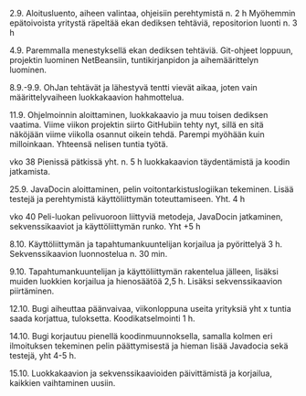 2.9.
Aloitusluento, aiheen valintaa, ohjeisiin perehtymistä n. 2 h
Myöhemmin epätoivoista yritystä räpeltää ekan dediksen tehtäviä, repositorion luonti n. 3 h

4.9.
Paremmalla menestyksellä ekan dediksen tehtäviä. Git-ohjeet loppuun, projektin luominen NetBeansiin, tuntikirjanpidon ja aihemäärittelyn luominen.

8.9.-9.9.
OhJan tehtävät ja lähestyvä tentti vievät aikaa, joten vain määrittelyvaiheen luokkakaavion hahmottelua.

11.9.
Ohjelmoinnin aloittaminen, luokkakaavio ja muu toisen dediksen vaatima. Viime viikon projektin siirto GitHubiin tehty nyt, sillä en sitä näköjään viime viikolla osannut oikein tehdä. Parempi myöhään kuin milloinkaan. Yhteensä nelisen tuntia työtä.


vko 38
Pienissä pätkissä yht. n. 5 h luokkakaavion täydentämistä ja koodin jatkamista.

25.9.
JavaDocin aloittaminen, pelin voitontarkistuslogiikan tekeminen. Lisää testejä ja perehtymistä käyttöliittymän toteuttamiseen. Yht. 4 h

vko 40
Peli-luokan pelivuoroon liittyviä metodeja, JavaDocin jatkaminen, sekvenssikaaviot ja käyttöliittymän runko. Yht +5 h

8.10.
Käyttöliittymän ja tapahtumankuuntelijan korjailua ja pyörittelyä 3 h. Sekvenssikaavion luonnostelua n. 30 min.

9.10.
Tapahtumankuuntelijan ja käyttöliittymän rakentelua jälleen, lisäksi muiden luokkien korjailua ja hienosäätöä 2,5 h. Lisäksi sekvenssikaavion piirtäminen.

12.10.
Bugi aiheuttaa päänvaivaa, viikonloppuna useita yrityksiä yht x tuntia saada korjattua, tuloksetta. Koodikatselmointi 1 h.

14.10.
Bugi korjautuu pienellä koodinmuunnoksella, samalla kolmen eri ilmoituksen tekeminen pelin päättymisestä ja hieman lisää Javadocia sekä testejä, yht 4-5 h.

15.10.
Luokkakaavion ja sekvenssikaavioiden päivittämistä ja korjailua, kaikkien vaihtaminen uusiin. 
